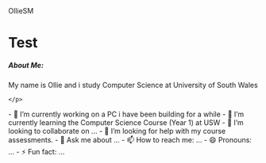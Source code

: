 <html>
  <head>OllieSM</head>
  <body>
    <h1>Test</h1>
    <h5>About Me:</h5>
    <p>My name is Ollie and i study Computer Science at University of South Wales<br>
      
    </p>
  </body>
</html>
- 🔭 I’m currently working on a PC i have been building for a while
- 🌱 I’m currently learning the Computer Science Course (Year 1) at USW
- 👯 I’m looking to collaborate on ...
- 🤔 I’m looking for help with my course assessments.
- 💬 Ask me about ...
- 📫 How to reach me: ...
- 😄 Pronouns: ...
- ⚡ Fun fact: ...
